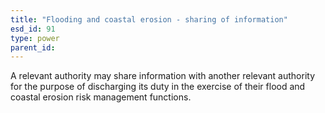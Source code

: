 ```yaml
---
title: "Flooding and coastal erosion - sharing of information"
esd_id: 91
type: power
parent_id:  
---
```


A relevant authority may share information with another relevant authority for the purpose of discharging its duty in the exercise of their flood and coastal erosion risk management functions.

